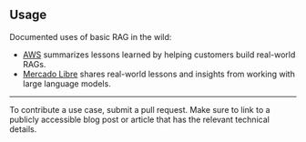 ## Usage

Documented uses of basic RAG in the wild:
* [AWS](/aws.amazon.com/blogs/machine-learning/from-rag-to-fabric-lessons-learned-from-building-real-world-rags-at-genaiic-part-1/) summarizes lessons learned by helping customers build real-world RAGs.
* [Mercado Libre](https://medium.com/mercadolibre-tech/beyond-the-hype-real-world-lessons-and-insights-from-working-with-large-language-models-6d637e39f8f8) shares real-world lessons and insights from working with large language models.

-------
To contribute a use case, submit a pull request. Make sure to link to a publicly accessible blog post or article that has the relevant technical details.
